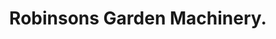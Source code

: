 ---
title: "Robinsons Garden Machinery."
url: /barnham-bognor-regis/robinsons-garden-machinery/
shop: garden machinery
---